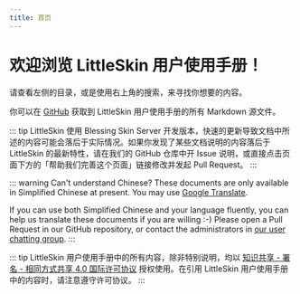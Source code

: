 ```yaml
---
title: 首页
---
```


# 欢迎浏览 LittleSkin 用户使用手册！

请查看左侧的目录，或是使用右上角的搜索，来寻找你想要的内容。

你可以在 [GitHub](https://github.com/tnqzh123/littleskin-manual) 获取到 LittleSkin 用户使用手册的所有 Markdown 源文件。

::: tip
LittleSkin 使用 Blessing Skin Server 开发版本，快速的更新导致文档中所述的内容可能会落后于实际情况。如果你发现了某些文档说明的内容落后于 LittleSkin 的最新特性，请在我们的 GitHub 仓库中开 Issue 说明，或直接点击页面下方的「帮助我们完善这个页面」链接修改并发起 Pull Request。
:::

::: warning Can't understand Chinese?
These documents are only available in Simplified Chinese at present. You may use [Google Translate](https://translate.google.com).

If you can use both Simplified Chinese and your language fluently, you can help us translate these documents if you are willing :-) Please open a Pull Request in our GitHub repository, or contact the administrators in [our user chatting group](/user-group.html).
:::

::: tip
LittleSkin 用户使用手册中的所有内容，除非特别说明，均以 [知识共享 - 署名 - 相同方式共享 4.0 国际许可协议](https://creativecommons.org/licenses/by-sa/4.0/deed.zh) 授权使用。在引用 LittleSkin 用户使用手册中的内容时，请注意遵守许可协议。
:::